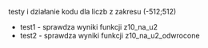 testy i działanie kodu dla liczb z zakresu (-512;512)

- test1 - sprawdza wyniki funkcji z10_na_u2
- test2 - sprawdza wyniki funkcji z10_na_u2_odwrocone
